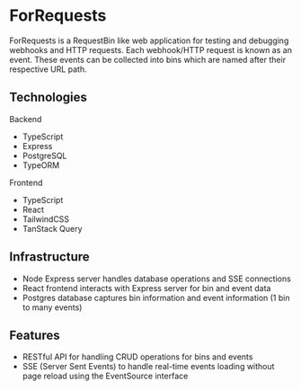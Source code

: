 # ForRequests

ForRequests is a RequestBin like web application for testing and debugging webhooks and HTTP requests. Each webhook/HTTP request is known as an event. These events can be collected into bins which are named after their respective URL path.

## Technologies

Backend

- TypeScript
- Express
- PostgreSQL
- TypeORM

Frontend

- TypeScript
- React
- TailwindCSS
- TanStack Query

## Infrastructure

- Node Express server handles database operations and SSE connections
- React frontend interacts with Express server for bin and event data
- Postgres database captures bin information and event information (1 bin to many events)

## Features

- RESTful API for handling CRUD operations for bins and events
- SSE (Server Sent Events) to handle real-time events loading without page reload using the EventSource interface
